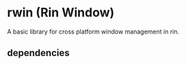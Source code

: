 # rwin (Rin Window)

A basic library for cross platform window management in rin.

## dependencies

